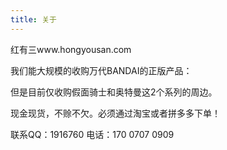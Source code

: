 ```yaml
---
title: 关于
---
```

<p>红有三www.hongyousan.com</p>
<p>我们能大规模的收购万代BANDAI的正版产品：</p>
<p>但是目前仅收购假面骑士和奥特曼这2个系列的周边。</p>
<p>现金现货，不赊不欠。必须通过淘宝或者拼多多下单！</p>
<p>联系QQ：1916760 电话：170 0707 0909 </p>
